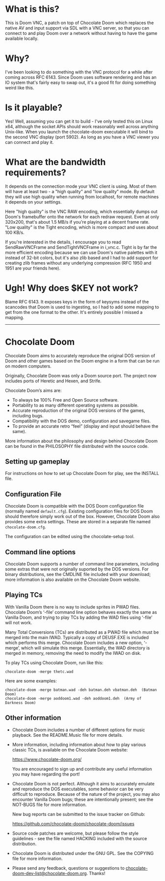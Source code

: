 # What is this?

This is Doom VNC, a patch on top of Chocolate Doom which replaces the native AV
and input support via SDL with a VNC server, so that you can connect to and play
Doom over a network without having to have the game available locally.

# Why?

I've been looking to do something with the VNC protocol for a while after coming
across RFC 6143. Since Doom uses software rendering and has an IO system that's
fairly easy to swap out, it's a good fit for doing something weird like this.

# Is it playable?

Yes! Well, assuming you can get it to build - I've only tested this on Linux
x64, although the socket APIs should work reasonably well across anything
Unix-like. When you launch the chocolate-doom executable it will bind to the
second VNC display (port 5902). As long as you have a VNC viewer you can connect
and play it.

# What are the bandwidth requirements?

It depends on the connection mode your VNC client is using. Most of them will
have at least two - a "high quality" and "low quality" mode. By default they
will use high quality when running from localhost, for remote machines it depends
on your settings.

Here "high quality" is the VNC RAW encoding, which essentially dumps out Doom's
framebuffer onto the network for each redraw request. Even at only 320x200,
that's about 1.5 MB/s if you're playing at a decent frame rate. "Low quality" is
the Tight encoding, which is more compact and uses about 100 KB/s.

If you're interested in the details, I encourage you to read SendRawVNCFrame and
SendTightVNCFrame in i_vnc.c. Tight is by far the more efficient encoding because
we can use Doom's native palettes with it instead of 32-bit colors, but it's also
zlib based and I had to add support for creating zlib frames without any underlying 
compression (RFC 1950 and 1951 are your friends here).

# Ugh! Why does $KEY not work?

Blame RFC 6143. It exposes keys in the form of keysyms instead of the scancodes
that Doom is used to ingesting, so I had to add some mapping to get from the one
format to the other. It's entirely possible I missed a mapping.

----

# Chocolate Doom

Chocolate Doom aims to accurately reproduce the original DOS version of
Doom and other games based on the Doom engine in a form that can be
run on modern computers.

Originally, Chocolate Doom was only a Doom source port. The project
now includes ports of Heretic and Hexen, and Strife.

Chocolate Doom’s aims are:

 * To always be 100% Free and Open Source software.
 * Portability to as many different operating systems as possible.
 * Accurate reproduction of the original DOS versions of the games,
   including bugs.
 * Compatibility with the DOS demo, configuration and savegame files.
 * To provide an accurate retro “feel” (display and input should
   behave the same).

More information about the philosophy and design behind Chocolate Doom
can be found in the PHILOSOPHY file distributed with the source code.

## Setting up gameplay

For instructions on how to set up Chocolate Doom for play, see the
INSTALL file.

## Configuration File

Chocolate Doom is compatible with the DOS Doom configuration file
(normally named `default.cfg`). Existing configuration files for DOS
Doom should therefore simply work out of the box. However, Chocolate
Doom also provides some extra settings. These are stored in a
separate file named `chocolate-doom.cfg`.

The configuration can be edited using the chocolate-setup tool.

## Command line options

Chocolate Doom supports a number of command line parameters, including
some extras that were not originally suported by the DOS versions. For
binary distributions, see the CMDLINE file included with your
download; more information is also available on the Chocolate Doom
website.

## Playing TCs

With Vanilla Doom there is no way to include sprites in PWAD files.
Chocolate Doom’s ‘-file’ command line option behaves exactly the same
as Vanilla Doom, and trying to play TCs by adding the WAD files using
‘-file’ will not work.

Many Total Conversions (TCs) are distributed as a PWAD file which must
be merged into the main IWAD. Typically a copy of DEUSF.EXE is
included which performs this merge. Chocolate Doom includes a new
option, ‘-merge’, which will simulate this merge. Essentially, the
WAD directory is merged in memory, removing the need to modify the
IWAD on disk.

To play TCs using Chocolate Doom, run like this:

```
chocolate-doom -merge thetc.wad
```

Here are some examples:

```
chocolate-doom -merge batman.wad -deh batman.deh vbatman.deh  (Batman Doom)
chocolate-doom -merge aoddoom1.wad -deh aoddoom1.deh  (Army of Darkness Doom)
```

## Other information

 * Chocolate Doom includes a number of different options for music
   playback. See the README.Music file for more details.

 * More information, including information about how to play various
   classic TCs, is available on the Chocolate Doom website:

     https://www.chocolate-doom.org/

   You are encouraged to sign up and contribute any useful information
   you may have regarding the port!

 * Chocolate Doom is not perfect. Although it aims to accurately
   emulate and reproduce the DOS executables, some behavior can be very
   difficult to reproduce. Because of the nature of the project, you
   may also encounter Vanilla Doom bugs; these are intentionally
   present; see the NOT-BUGS file for more information.

   New bug reports can be submitted to the issue tracker on Github:

     https://github.com/chocolate-doom/chocolate-doom/issues

 * Source code patches are welcome, but please follow the style
   guidelines - see the file named HACKING included with the source
   distribution.

 * Chocolate Doom is distributed under the GNU GPL. See the COPYING
   file for more information.

 * Please send any feedback, questions or suggestions to
   chocolate-doom-dev-list@chocolate-doom.org. Thanks!
